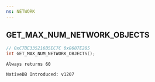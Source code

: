 ```yaml
---
ns: NETWORK
---
```

## GET_MAX_NUM_NETWORK_OBJECTS

```c
// 0xC7BE335216B5EC7C 0x8687E285
int GET_MAX_NUM_NETWORK_OBJECTS();
```

```
Always returns 60

NativeDB Introduced: v1207
```

